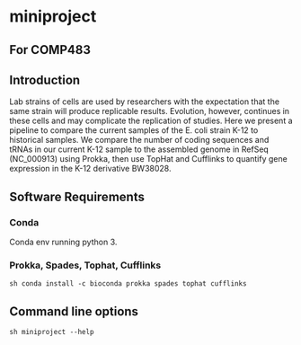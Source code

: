 # miniproject
## For COMP483  
## Introduction  
  
Lab strains of cells are used by researchers with the expectation that the same strain will produce replicable results. Evolution, however, continues in these cells and may complicate the replication of studies. Here we present a pipeline to compare the current samples of the E. coli strain K-12 to historical samples. We compare the number of coding sequences and tRNAs in our current K-12 sample to the assembled genome in RefSeq (NC_000913) using Prokka, then use TopHat and Cufflinks to quantify gene expression in the K-12 derivative BW38028.  
  
## Software Requirements  
### Conda  
Conda env running python 3.  

### Prokka, Spades, Tophat, Cufflinks
```sh conda install -c bioconda prokka spades tophat cufflinks```

## Command line options
```sh miniproject --help ```
